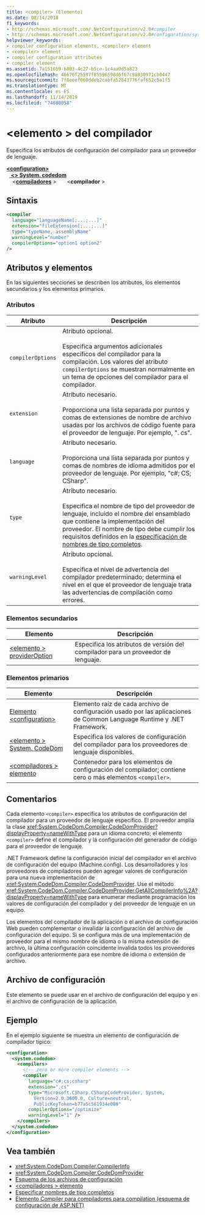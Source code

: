 ```yaml
---
title: <compiler> (Elemento)
ms.date: 08/14/2018
f1_keywords:
- http://schemas.microsoft.com/.NetConfiguration/v2.0#compiler
- http://schemas.microsoft.com/.NetConfiguration/v2.0#configuration/system.codedom/compilers/compiler
helpviewer_keywords:
- compiler configuration elements, <compiler> element
- <compiler> element
- compiler configuration attributes
- compiler element
ms.assetid: 7a151659-b803-4c27-b5ce-1c4aa0d5a823
ms.openlocfilehash: 46676f25597f85596598d6f67c98930971cb0447
ms.sourcegitcommit: 7f8eeef060ddeb2cabfa52843776faf652c5a1f5
ms.translationtype: MT
ms.contentlocale: es-ES
ms.lasthandoff: 11/14/2019
ms.locfileid: "74088058"
---
```

# <a name="compiler-element"></a>\<elemento > del compilador

Especifica los atributos de configuración del compilador para un proveedor de lenguaje.

[ **\<configuration>** ](../configuration-element.md)\
&nbsp;&nbsp;[ **\<> System. codedom**](system-codedom-element.md)\
&nbsp;&nbsp;&nbsp;&nbsp;\<[**compiladores**](compilers-element.md) >
&nbsp;&nbsp;&nbsp;&nbsp;&nbsp;&nbsp;\<**compilador** >

## <a name="syntax"></a>Sintaxis

```xml
<compiler
  language="languageName[;...;...]"
  extension="fileExtension[;...;...]"
  type="typeName, assemblyName"
  warningLevel="number"
  compilerOptions="option1 option2"
/>
```

## <a name="attributes-and-elements"></a>Atributos y elementos

En las siguientes secciones se describen los atributos, los elementos secundarios y los elementos primarios.

### <a name="attributes"></a>Atributos

|Atributo|Descripción|
|---------------|-----------------|
|`compilerOptions`|Atributo opcional.<br /><br /> Especifica argumentos adicionales específicos del compilador para la compilación. Los valores del atributo `compilerOptions` se muestran normalmente en un tema de opciones del compilador para el compilador.|
|`extension`|Atributo necesario.<br /><br /> Proporciona una lista separada por puntos y comas de extensiones de nombre de archivo usadas por los archivos de código fuente para el proveedor de lenguaje. Por ejemplo, ". cs".|
|`language`|Atributo necesario.<br /><br /> Proporciona una lista separada por puntos y comas de nombres de idioma admitidos por el proveedor de lenguaje. Por ejemplo, "c#; CS; CSharp".|
|`type`|Atributo necesario.<br /><br /> Especifica el nombre de tipo del proveedor de lenguaje, incluido el nombre del ensamblado que contiene la implementación del proveedor. El nombre de tipo debe cumplir los requisitos definidos en la [especificación de nombres de tipo completos](../../../reflection-and-codedom/specifying-fully-qualified-type-names.md).|
|`warningLevel`|Atributo opcional.<br /><br /> Especifica el nivel de advertencia del compilador predeterminado; determina el nivel en el que el proveedor de lenguaje trata las advertencias de compilación como errores.|

### <a name="child-elements"></a>Elementos secundarios

|Elemento|Descripción|
|-------------|-----------------|
|[\<elemento > providerOption](provideroption-element.md)|Especifica los atributos de versión del compilador para un proveedor de lenguaje.|

### <a name="parent-elements"></a>Elementos primarios

|Elemento|Descripción|
|-------------|-----------------|
|[Elemento \<configuration>](../configuration-element.md)|Elemento raíz de cada archivo de configuración usado por las aplicaciones de Common Language Runtime y .NET Framework.|
|[\<elemento > System. CodeDom](system-codedom-element.md)|Especifica los valores de configuración del compilador para los proveedores de lenguaje disponibles.|
|[\<compiladores > elemento](compilers-element.md)|Contenedor para los elementos de configuración del compilador; contiene cero o más elementos `<compiler>`.|

## <a name="remarks"></a>Comentarios

Cada elemento `<compiler>` especifica los atributos de configuración del compilador para un proveedor de lenguaje específico. El proveedor amplía la clase <xref:System.CodeDom.Compiler.CodeDomProvider?displayProperty=nameWithType> para un idioma concreto; el elemento `<compiler>` define el compilador y la configuración del generador de código para el proveedor de lenguaje.

.NET Framework define la configuración inicial del compilador en el archivo de configuración del equipo (Machine.config). Los desarrolladores y los proveedores de compiladores pueden agregar valores de configuración para una nueva implementación de <xref:System.CodeDom.Compiler.CodeDomProvider>. Use el método <xref:System.CodeDom.Compiler.CodeDomProvider.GetAllCompilerInfo%2A?displayProperty=nameWithType> para enumerar mediante programación los valores de configuración del compilador y del proveedor de lenguaje en un equipo.

Los elementos del compilador de la aplicación o el archivo de configuración Web pueden complementar o invalidar la configuración del archivo de configuración del equipo. Si se configura más de una implementación de proveedor para el mismo nombre de idioma o la misma extensión de archivo, la última configuración coincidente invalida todos los proveedores configurados anteriormente para ese nombre de idioma o extensión de archivo.

## <a name="configuration-file"></a>Archivo de configuración

Este elemento se puede usar en el archivo de configuración del equipo y en el archivo de configuración de la aplicación.

## <a name="example"></a>Ejemplo

En el ejemplo siguiente se muestra un elemento de configuración de compilador típico:

```xml
<configuration>
  <system.codedom>
    <compilers>
      <!-- zero or more compiler elements -->
      <compiler
        language="c#;cs;csharp"
        extension=".cs"
        type="Microsoft.CSharp.CSharpCodeProvider, System,
          Version=2.0.3600.0, Culture=neutral,
          PublicKeyToken=b77a5c561934e089"
        compilerOptions="/optimize"
        warningLevel="1" />
    </compilers>
  </system.codedom>
</configuration>
```

## <a name="see-also"></a>Vea también

- <xref:System.CodeDom.Compiler.CompilerInfo>
- <xref:System.CodeDom.Compiler.CodeDomProvider>
- [Esquema de los archivos de configuración](../index.md)
- [\<compiladores > elemento](compilers-element.md)
- [Especificar nombres de tipo completos](../../../reflection-and-codedom/specifying-fully-qualified-type-names.md)
- [Elemento Compiler para compiladores para compilation (esquema de configuración de ASP.NET)](https://docs.microsoft.com/previous-versions/dotnet/netframework-4.0/a15ebt6c(v=vs.100))
